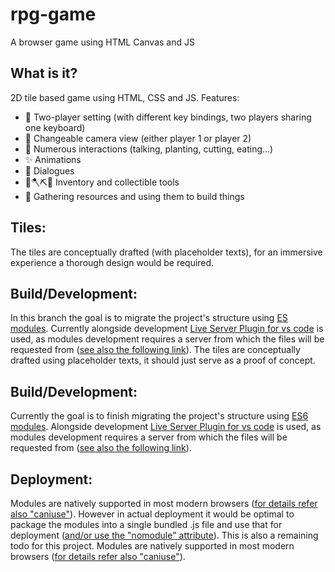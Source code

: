# rpg-game
A browser game using HTML Canvas and JS

## What is it?
2D tile based game using HTML, CSS and JS. Features:

* 🔗 Two-player setting (with different key bindings, two players sharing one keyboard)
* 🎥 Changeable camera view (either player 1 or player 2) 
* 💖 Numerous interactions (talking, planting, cutting, eating...)
* ✨ Animations
* 💬 Dialogues
* 👛🪓⛏️🔨 Inventory and collectible tools
* 🤗 Gathering resources and using them to build things

## Tiles:

The tiles are conceptually drafted (with placeholder texts), for an immersive experience a thorough design would be required.

## Build/Development:
In this branch the goal is to migrate the project's structure using [ES modules](https://developer.mozilla.org/en-US/docs/Web/JavaScript/Guide/Modules).
Currently alongside development [Live Server Plugin for vs code](https://marketplace.visualstudio.com/items?itemName=ritwickdey.LiveServer) is used, as modules development requires a server from which the files will be requested from ([see also the following link](https://developer.mozilla.org/en-US/docs/Web/JavaScript/Guide/Modules#other_differences_between_modules_and_standard_scripts)).
The tiles are conceptually drafted using placeholder texts, it should just serve as a proof of concept.

## Build/Development:
Currently the goal is to finish migrating the project's structure using [ES6 modules](https://developer.mozilla.org/en-US/docs/Web/JavaScript/Guide/Modules).
Alongside development [Live Server Plugin for vs code](https://marketplace.visualstudio.com/items?itemName=ritwickdey.LiveServer) is used, as modules development requires a server from which the files will be requested from ([see also the following link](https://developer.mozilla.org/en-US/docs/Web/JavaScript/Guide/Modules#other_differences_between_modules_and_standard_scripts)).

## Deployment:
Modules are natively supported in most modern browsers ([for details refer also "caniuse"](https://caniuse.com/es6-module)). However in actual deployment it would be optimal to package the modules into a single bundled .js file and use that for deployment ([and/or use the "nomodule" attribute](https://developer.mozilla.org/en-US/docs/Web/HTML/Element/script#attr-nomodule)). This is also a remaining todo for this project.
Modules are natively supported in most modern browsers ([for details refer also "caniuse"](https://caniuse.com/es6-module)).
